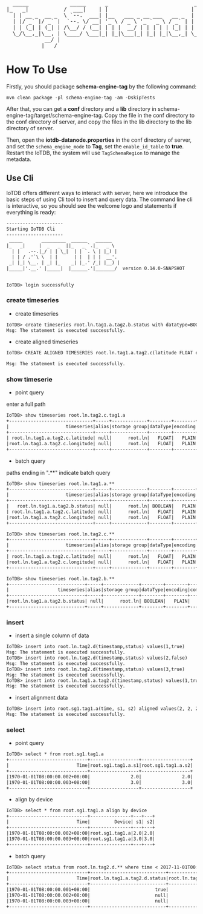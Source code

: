 <!--

    Licensed to the Apache Software Foundation (ASF) under one
    or more contributor license agreements.  See the NOTICE file
    distributed with this work for additional information
    regarding copyright ownership.  The ASF licenses this file
    to you under the Apache License, Version 2.0 (the
    "License"); you may not use this file except in compliance
    with the License.  You may obtain a copy of the License at

        http://www.apache.org/licenses/LICENSE-2.0

    Unless required by applicable law or agreed to in writing,
    software distributed under the License is distributed on an
    "AS IS" BASIS, WITHOUT WARRANTIES OR CONDITIONS OF ANY
    KIND, either express or implied.  See the License for the
    specific language governing permissions and limitations
    under the License.

-->

<pre>
  _____             _____      _                           ______           _             
|_   _|           /  ___|    | |                          | ___ \         (_)            
  | | __ _  __ _  \ `--.  ___| |__   ___ _ __ ___   __ _  | |_/ /___  __ _ _  ___  _ __  
  | |/ _` |/ _` |  `--. \/ __| '_ \ / _ \ '_ ` _ \ / _` | |    // _ \/ _` | |/ _ \| '_ \ 
  | | (_| | (_| | /\__/ / (__| | | |  __/ | | | | | (_| | | |\ \  __/ (_| | | (_) | | | |
  \_/\__,_|\__, | \____/ \___|_| |_|\___|_| |_| |_|\__,_| \_| \_\___|\__, |_|\___/|_| |_|
            __/ |                                                     __/ |              
           |___/                                                     |___/ > version 0.14.0-SNAPSHOT
</pre>

# How To Use

Firstly, you should package **schema-engine-tag** by the following command:

```shell
mvn clean package -pl schema-engine-tag -am -DskipTests
```

After that, you can get a **conf** directory and a **lib** directory in
schema-engine-tag/target/schema-engine-tag. Copy the file in the conf directory to the conf directory of server,
and copy the files in the lib directory to the lib directory of server.

Then, open the **iotdb-datanode.properties** in the conf directory of server, and set the `schema_engine_mode` to
**Tag**, set the `enable_id_table` to **true**. Restart the IoTDB, the system will use `TagSchemaRegion` to manage
the metadata.

## Use Cli 

IoTDB offers different ways to interact with server, here we introduce the basic steps of using Cli tool to insert and query data.
The command line cli is interactive, so you should see the welcome logo and statements if everything is ready:
```txt
---------------------
Starting IoTDB Cli
---------------------
 _____       _________  ______   ______    
|_   _|     |  _   _  ||_   _ `.|_   _ \   
  | |   .--.|_/ | | \_|  | | `. \ | |_) |  
  | | / .'`\ \  | |      | |  | | |  __'.  
 _| |_| \__. | _| |_    _| |_.' /_| |__) | 
|_____|'.__.' |_____|  |______.'|_______/  version 0.14.0-SNAPSHOT
                                           

IoTDB> login successfully
```
### create timeseries

- create timeseries

```txt
IoTDB> create timeseries root.ln.tag1.a.tag2.b.status with datatype=BOOLEAN,encoding=PLAIN
Msg: The statement is executed successfully.
```
- create aligned timeseries

```txt
IoTDB> CREATE ALIGNED TIMESERIES root.ln.tag1.a.tag2.c(latitude FLOAT encoding=PLAIN compressor=SNAPPY, longitude FLOAT  encoding=PLAIN compressor=SNAPPY)

Msg: The statement is executed successfully.
```

### show timeserie

- point query

enter a full path

```txt
IoTDB> show timeseries root.ln.tag2.c.tag1.a
+-------------------------------+-----+-------------+--------+--------+-----------+----+----------+
|                     timeseries|alias|storage group|dataType|encoding|compression|tags|attributes|
+-------------------------------+-----+-------------+--------+--------+-----------+----+----------+
| root.ln.tag1.a.tag2.c.latitude| null|      root.ln|   FLOAT|   PLAIN|     SNAPPY|null|      null|
|root.ln.tag1.a.tag2.c.longitude| null|      root.ln|   FLOAT|   PLAIN|     SNAPPY|null|      null|
+-------------------------------+-----+-------------+--------+--------+-----------+----+----------+
```

- batch query

paths ending in ".**" indicate batch query

```txt
IoTDB> show timeseries root.ln.tag1.a.**
+-------------------------------+-----+-------------+--------+--------+-----------+----+----------+
|                     timeseries|alias|storage group|dataType|encoding|compression|tags|attributes|
+-------------------------------+-----+-------------+--------+--------+-----------+----+----------+
|   root.ln.tag1.a.tag2.b.status| null|      root.ln| BOOLEAN|   PLAIN|     SNAPPY|null|      null|
| root.ln.tag1.a.tag2.c.latitude| null|      root.ln|   FLOAT|   PLAIN|     SNAPPY|null|      null|
|root.ln.tag1.a.tag2.c.longitude| null|      root.ln|   FLOAT|   PLAIN|     SNAPPY|null|      null|
+-------------------------------+-----+-------------+--------+--------+-----------+----+----------+

IoTDB> show timeseries root.ln.tag2.c.**
+-------------------------------+-----+-------------+--------+--------+-----------+----+----------+
|                     timeseries|alias|storage group|dataType|encoding|compression|tags|attributes|
+-------------------------------+-----+-------------+--------+--------+-----------+----+----------+
| root.ln.tag1.a.tag2.c.latitude| null|      root.ln|   FLOAT|   PLAIN|     SNAPPY|null|      null|
|root.ln.tag1.a.tag2.c.longitude| null|      root.ln|   FLOAT|   PLAIN|     SNAPPY|null|      null|
+-------------------------------+-----+-------------+--------+--------+-----------+----+----------+

IoTDB> show timeseries root.ln.tag2.b.**
+----------------------------+-----+-------------+--------+--------+-----------+----+----------+
|                  timeseries|alias|storage group|dataType|encoding|compression|tags|attributes|
+----------------------------+-----+-------------+--------+--------+-----------+----+----------+
|root.ln.tag1.a.tag2.b.status| null|      root.ln| BOOLEAN|   PLAIN|     SNAPPY|null|      null|
+----------------------------+-----+-------------+--------+--------+-----------+----+----------+
```

### insert

- insert a single column of data

```txt
IoTDB> insert into root.ln.tag2.d(timestamp,status) values(1,true)
Msg: The statement is executed successfully.
IoTDB> insert into root.ln.tag2.d(timestamp,status) values(2,false)
Msg: The statement is executed successfully.
IoTDB> insert into root.ln.tag2.d(timestamp,status) values(3,true)
Msg: The statement is executed successfully.
IoTDB> insert into root.ln.tag1.a.tag2.d(timestamp,status) values(1,true)
Msg: The statement is executed successfully.
```

- insert alignment data

```txt
IoTDB> insert into root.sg1.tag1.a(time, s1, s2) aligned values(2, 2, 2), (3, 3, 3)
Msg: The statement is executed successfully.
```

### select

- point query

```txt
IoTDB> select * from root.sg1.tag1.a
+-----------------------------+------------------+------------------+
|                         Time|root.sg1.tag1.a.s1|root.sg1.tag1.a.s2|
+-----------------------------+------------------+------------------+
|1970-01-01T08:00:00.002+08:00|               2.0|               2.0|
|1970-01-01T08:00:00.003+08:00|               3.0|               3.0|
+-----------------------------+------------------+------------------+
```

- align by device

```txt
IoTDB> select * from root.sg1.tag1.a align by device
+-----------------------------+---------------+---+---+
|                         Time|         Device| s1| s2|
+-----------------------------+---------------+---+---+
|1970-01-01T08:00:00.002+08:00|root.sg1.tag1.a|2.0|2.0|
|1970-01-01T08:00:00.003+08:00|root.sg1.tag1.a|3.0|3.0|
+-----------------------------+---------------+---+---+
```

- batch query

```txt
IoTDB> select status from root.ln.tag2.d.** where time < 2017-11-01T00:08:00.000
+-----------------------------+----------------------------+---------------------+
|                         Time|root.ln.tag1.a.tag2.d.status|root.ln.tag2.d.status|
+-----------------------------+----------------------------+---------------------+
|1970-01-01T08:00:00.001+08:00|                        true|                 true|
|1970-01-01T08:00:00.002+08:00|                        null|                false|
|1970-01-01T08:00:00.003+08:00|                        null|                 true|
+-----------------------------+----------------------------+---------------------+
```